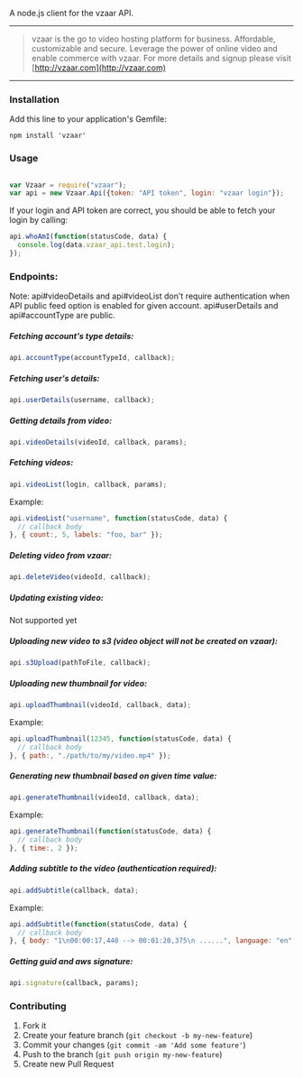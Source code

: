 A node.js client for the vzaar API.

---

>vzaar is the go to video hosting platform for business. Affordable, customizable and secure. Leverage the power of online video and enable commerce with vzaar. For more details and signup please visit [http://vzaar.com](http://vzaar.com)

----

### Installation

Add this line to your application's Gemfile:

    npm install 'vzaar'


### Usage

```javascript

var Vzaar = require("vzaar");
var api = new Vzaar.Api({token: "API token", login: "vzaar login"});
```

If your login and API token are correct, you should be able to fetch your login by calling:
```javascript
api.whoAmI(function(statusCode, data) {
  console.log(data.vzaar_api.test.login);
});

```

### Endpoints:

Note: api#videoDetails and api#videoList don't require authentication when API public feed option is enabled for given account.
api#userDetails and api#accountType are public.

##### Fetching account's type details:
```javascript
api.accountType(accountTypeId, callback);
```

##### Fetching user's details:
```javascript
api.userDetails(username, callback);
```

##### Getting details from video:
```javascript
api.videoDetails(videoId, callback, params);
```

##### Fetching videos:
```javascript
api.videoList(login, callback, params);
```

Example:

```javascript
api.videoList("username", function(statusCode, data) {
  // callback body
}, { count:, 5, labels: "foo, bar" });
```

##### Deleting video from vzaar:
```javascript
api.deleteVideo(videoId, callback);
```

##### Updating existing video:

Not supported yet

##### Uploading new video to s3 (video object will not be created on vzaar):
```javascript
api.s3Upload(pathToFile, callback);
```

##### Uploading new thumbnail for video:
```javascript
api.uploadThumbnail(videoId, callback, data);
```

Example:

```javascript
api.uploadThumbnail(12345, function(statusCode, data) {
  // callback body
}, { path:, "./path/to/my/video.mp4" });
```

##### Generating new thumbnail based on given time value:
```javascript
api.generateThumbnail(videoId, callback, data);
```

Example:

```javascript
api.generateThumbnail(function(statusCode, data) {
  // callback body
}, { time:, 2 });
```

##### Adding subtitle to the video (authentication required):
```javascript
api.addSubtitle(callback, data);
```

Example:

```javascript
api.addSubtitle(function(statusCode, data) {
  // callback body
}, { body: "1\n00:00:17,440 --> 00:01:20,375\n ......", language: "en" });
```


##### Getting guid and aws signature:
```ruby
api.signature(callback, params);
```


### Contributing

1. Fork it
2. Create your feature branch (`git checkout -b my-new-feature`)
3. Commit your changes (`git commit -am 'Add some feature'`)
4. Push to the branch (`git push origin my-new-feature`)
5. Create new Pull Request
